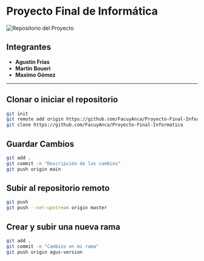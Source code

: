 # Proyecto Final de Informática

![Repositorio del Proyecto](https://github.com/user-attachments/assets/2637d497-0ef5-4f81-80ee-f1db3b2faec7)

## Integrantes
- **Agustín Frías**
- **Martín Boueri**
- **Maximo Gómez**

---

## Clonar o iniciar el repositorio
```bash
git init
git remote add origin https://github.com/FacuyAnca/Proyecto-Final-Informatica
git clone https://github.com/FacuyAnca/Proyecto-Final-Informatica
```
## Guardar Cambios
```bash
git add .
git commit -m "Descripción de los cambios"
git push origin main
```
## Subir al repositorio remoto
```bash
git push
git push --set-upstream origin master
```
## Crear y subir una nueva rama
```bash
git add .
git commit -m "Cambios en mi rama"
git push origin agus-version
```

